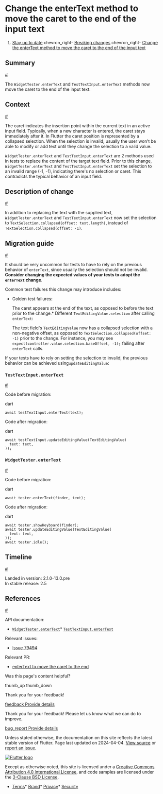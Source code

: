 Change the enterText method to move the caret to the end of the input text
==========================================================================

1. [Stay up to date](/release) chevron\_right- [Breaking changes](/release/breaking-changes) chevron\_right- [Change the enterText method to move the caret to the end of the input text](/release/breaking-changes/enterText-trailing-caret)

Summary
-------

[#](#summary)

The `WidgetTester.enterText` and `TestTextInput.enterText` methods now move the caret to the end of the input text.

Context
-------

[#](#context)

The caret indicates the insertion point within the current text in an active input field. Typically, when a new character is entered, the caret stays immediately after it. In Flutter the caret position is represented by a collapsed selection. When the selection is invalid, usually the user won't be able to modify or add text until they change the selection to a valid value.

`WidgetTester.enterText` and `TestTextInput.enterText` are 2 methods used in tests to replace the content of the target text field. Prior to this change, `WidgetTester.enterText` and `TestTextInput.enterText` set the selection to an invalid range (-1, -1), indicating there's no selection or caret. This contradicts the typical behavior of an input field.

Description of change
---------------------

[#](#description-of-change)

In addition to replacing the text with the supplied text, `WidgetTester.enterText` and `TestTextInput.enterText` now set the selection to `TextSelection.collapsed(offset: text.length)`, instead of `TextSelection.collapsed(offset: -1)`.

Migration guide
---------------

[#](#migration-guide)

It should be very uncommon for tests to have to rely on the previous behavior of `enterText`, since usually the selection should not be invalid. **Consider changing the expected values of your tests to adopt the `enterText` change.**

Common test failures this change may introduce includes:

* Golden test failures:

  The caret appears at the end of the text, as opposed to before the text prior to the change.* Different `TextEditingValue.selection` after calling `enterText`:

    The text field's `TextEditingValue` now has a collapsed selection with a non-negative offset, as opposed to `TextSelection.collapsed(offset: -1)` prior to the change. For instance, you may see `expect(controller.value.selection.baseOffset, -1);` failing after `enterText` calls.

If your tests have to rely on setting the selection to invalid, the previous behavior can be achieved using`updateEditingValue`:

### `TestTextInput.enterText`

[#](#testtextinput-entertext)

Code before migration:

dart

```
await testTextInput.enterText(text);
```

Code after migration:

dart

```
await testTextInput.updateEditingValue(TextEditingValue(
  text: text,
));
```

### `WidgetTester.enterText`

[#](#widgettester-entertext)

Code before migration:

dart

```
await tester.enterText(finder, text);
```

Code after migration:

dart

```
await tester.showKeyboard(finder);
await tester.updateEditingValue(TextEditingValue(
  text: text,
));
await tester.idle();
```

Timeline
--------

[#](#timeline)

Landed in version: 2.1.0-13.0.pre  
 In stable release: 2.5

References
----------

[#](#references)

API documentation:

* [`WidgetTester.enterText`](https://api.flutter.dev/flutter/flutter_test/WidgetTester/enterText.html)* [`TestTextInput.enterText`](https://api.flutter.dev/flutter/flutter_test/TestTextInput/enterText.html)

Relevant issues:

* [Issue 79494](https://github.com/flutter/flutter/issues/79494)

Relevant PR:

* [enterText to move the caret to the end](https://github.com/flutter/flutter/pull/79506)

Was this page's content helpful?

thumb\_up thumb\_down

Thank you for your feedback!

 [feedback Provide details](https://github.com/flutter/website/issues/new?template=1_page_issue.yml&&page-url=https://docs.flutter.dev/release/breaking-changes/enterText-trailing-caret/&page-source=https://github.com/flutter/website/tree/main/src/content/release/breaking-changes/enterText-trailing-caret.md)

Thank you for your feedback! Please let us know what we can do to improve.

 [bug\_report Provide details](https://github.com/flutter/website/issues/new?template=1_page_issue.yml&&page-url=https://docs.flutter.dev/release/breaking-changes/enterText-trailing-caret/&page-source=https://github.com/flutter/website/tree/main/src/content/release/breaking-changes/enterText-trailing-caret.md)

Unless stated otherwise, the documentation on this site reflects the latest stable version of Flutter. Page last updated on 2024-04-04. [View source](https://github.com/flutter/website/tree/main/src/content/release/breaking-changes/enterText-trailing-caret.md) or [report an issue](https://github.com/flutter/website/issues/new?template=1_page_issue.yml&&page-url=https://docs.flutter.dev/release/breaking-changes/enterText-trailing-caret/&page-source=https://github.com/flutter/website/tree/main/src/content/release/breaking-changes/enterText-trailing-caret.md "Report an issue with this page").

[![Flutter logo](/assets/images/branding/flutter/logo+text/horizontal/white.svg)](https://flutter.dev)

Except as otherwise noted, this site is licensed under a [Creative Commons Attribution 4.0 International License](https://creativecommons.org/licenses/by/4.0/), and code samples are licensed under the [3-Clause BSD License](https://opensource.org/licenses/BSD-3-Clause).

* [Terms](/tos "Terms of use")* [Brand](/brand "Brand usage guidelines")* [Privacy](https://policies.google.com/privacy "Privacy policy")* [Security](/security "Security philosophy and practices")

   